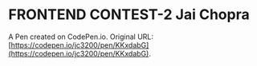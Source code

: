 # FRONTEND CONTEST-2 Jai Chopra

A Pen created on CodePen.io. Original URL: [https://codepen.io/jc3200/pen/KKxdabG](https://codepen.io/jc3200/pen/KKxdabG).

